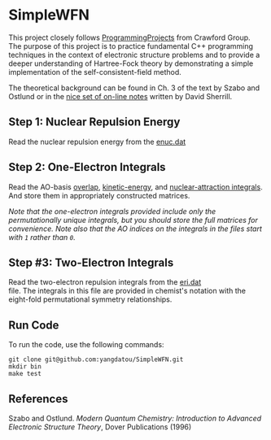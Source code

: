 # SimpleWFN
This project closely follows [ProgrammingProjects](https://github.com/CrawfordGroup/ProgrammingProjects/tree/master/Project%2301) from Crawford Group. 
The purpose of this project is to practice fundamental C++ programming techniques in the context of electronic structure problems and to provide a deeper
understanding of Hartree-Fock theory by demonstrating a simple implementation of the self-consistent-field method. 

The theoretical background can be found in Ch. 3 of the text by Szabo and Ostlund or in the 
[nice set of on-line notes](http://vergil.chemistry.gatech.edu/notes/hf-intro/hf-intro.html) written by David Sherrill.

## Step 1: Nuclear Repulsion Energy

Read the nuclear repulsion energy from the [enuc.dat](./input/h2o/STO-3G/enuc.dat)

## Step 2: One-Electron Integrals

Read the AO-basis [overlap](./input/h2o/STO-3G/s.dat), [kinetic-energy](./input/h2o/STO-3G/t.dat), and [nuclear-attraction integrals](./input/h2o/STO-3G/v.dat). And store them in appropriately constructed matrices. 

*Note that the one-electron integrals provided include only the *permutationally unique* integrals, but you should store the full matrices for convenience. Note also that the AO indices on the integrals in the files start with `1` rather than `0`.*

## Step #3: Two-Electron Integrals

Read the two-electron repulsion integrals from the  [eri.dat](./input/h2o/STO-3G/eri.dat)  
file. The integrals in this file are provided in chemist's notation with the eight-fold permutational symmetry relationships.


<!--

## Step 4: Build the Orthogonalization Matrix

Diagonalize the overlap matrix:



where L<sub>S</sub> is the matrix of eigenvectors (columns) and &Lambda;<sub>S</sub> is the diagonal matrix of corresponding eigenvalues.

Build the symmetric orthogonalization matrix using:



where the tilde denotes the matrix transpose.

  * [Hint 1](./hints/hint4-1.md): S<sup>-1/2</sup> Matrix


## Step 5: Build the Initial Guess Density

Form an initial (guess) Fock matrix in the orthonormal AO basis using the core Hamiltonian as a guess:



Diagonalize the Fock matrix:



Note that the &epsilon;<sub>0</sub> matrix contains the initial orbital energies.

Transform the eigenvectors into the original (non-orthogonal) AO basis:



Build the density matrix using the occupied MOs:



where *m* indexes the columns of the coefficient matrices, and the summation includes only the occupied spatial MOs.

  * [Hint 1](./hints/hint5-1.md): Transformed Fock matrix
  * [Hint 2](./hints/hint5-2.md): Initial MO Coefficients
  * [Hint 3](./hints/hint5-3.md): Initial Density Matrix

## Step 6: Compute the Inital SCF Energy

The SCF electronic energy may be computed using the density matrix as:



The total energy is the sum of the electronic energy and the nuclear repulsion energy:



where *0* denotes the initial SCF energy.

 * [Hint 1](./hints/hint6-1.md): Initial Electronic Energy

## Step #7: Compute the New Fock Matrix 

Start the SCF iterative procedure by building a new Fock matrix using the previous iteration's density as:



where the double-summation runs over all the AOs and *i-1* denotes the density for the last iteration.

  * [Hint 1](./hints/hint7-1.md): New Fock Matrix
  * [Hint 2](./hints/hint7-2.md): Fock-Build Code

## Step #8: Build the New Density Matrix 

Form the new density matrix following the same procedure as in Step #5 above:

Orthogonalize:



Diagonalize:



Back-transform:



Compute the density:



where *i* denotes the current iteration density.

## Step #9: Compute the New SCF Energy 

Compute the new SCF energy as before:



where *i* denotes the SCF energy for the *i*th iteration.

## Step #10: Test for Convergence 
Test both the energy and the density for convergence:



If the difference in consecutive SCF energy and the root-mean-squared difference in consecutive densities do not fall below the prescribed thresholds, return to Step #7 and continue from there.

  * [Hint 1](./hints/hint10-1.md): Energies for Each Iteration

## Additional Concepts
###  The MO-Basis Fock Matrix
At convergence, the canonical Hartree-Fock MOs are, by definition, eigenfunctions of the Fock operator, viz.



If we multiply on the left by an arbitrary MO and integrate, we obtain:



In other words, the Fock matrix should be diagonal in the MO basis, with the orbital energies as its diagonal elements.  We can demonstrate this explicitly using the AO-basis Fock matrix by first re-writing the above expression using the LCAO-MO coefficients:



Use the above equation to transform the Fock matrix from the AO basis to the MO basis and demonstrate that it is indeed diagonal (to within the convergence limits of the SCF iterative procedure).

### One-Electron Properties 
As discussed in detail in Ch. 3 of the text by Szabo and Ostlund, the calculation of one-electron properties requires density matrix and the relevant property integrals.  The electronic contribution to the electric-dipole moment may be computed using,



where the vector notation implies three sets of dipole-moment integrals -- one for each Cartesian component of the dipole operator.

Two points to note:
  - In order to compute the total dipole moment, you must include the nuclear contribution, which requires the atomic numbers and Cartesian coordinates of the nuclei, in addition to the above.
  - The factor 2 appearing above arises because the definition of the density used in this project differs from that used in Szabo & Ostlund.

The test cases provided below include the structural information dipole integrals needed to compute the dipole moment.

### Population Analysis/Atomic Charges
A Mulliken population analysis (also described in Szabo & Ostlund, Ch. 3) requires the overlap integrals and the electron density, in addition to information about the number of basis functions centered on each atom.  The charge on atom *A* may be computed as:



where the summation is limited to only those basis functions centered on atom *A*.
-->


## Run Code
To run the code, use the following commands:
```
git clone git@github.com:yangdatou/SimpleWFN.git
mkdir bin
make test
```

## References
Szabo and Ostlund. *Modern Quantum Chemistry: Introduction to Advanced Electronic Structure Theory*, Dover Publications (1996)